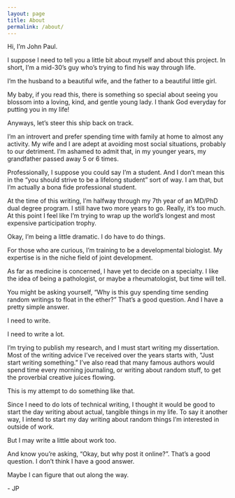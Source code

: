 ```yaml
---
layout: page
title: About
permalink: /about/
---
```


Hi, I’m John Paul.

I suppose I need to tell you a little bit about myself and about this project. In short, I’m a mid-30’s guy who’s trying to find his way through life.

I’m the husband to a beautiful wife, and the father to a beautiful little girl.

My baby, if you read this, there is something so special about seeing you blossom into a loving, kind, and gentle young lady. I thank God everyday for putting you in my life!

Anyways, let’s steer this ship back on track.

I’m an introvert and prefer spending time with family at home to almost any activity. My wife and I are adept at avoiding most social situations, probably to our detriment. I’m ashamed to admit that, in my younger years, my grandfather passed away 5 or 6 times.

Professionally, I suppose you could say I’m a student. And I don’t mean this in the “you should strive to be a lifelong student” sort of way. I am that, but I’m actually a bona fide professional student.

At the time of this writing, I’m halfway through my 7th year of an MD/PhD dual degree program. I still have two more years to go. Really, it’s too much. At this point I feel like I’m trying to wrap up the world’s longest and most expensive participation trophy.

Okay, I’m being a little dramatic. I do have to do things.

For those who are curious, I’m training to be a developmental biologist. My expertise is in the niche field of joint development.

As far as medicine is concerned, I have yet to decide on a specialty. I like the idea of being a pathologist, or maybe a rheumatologist, but time will tell.

You might be asking yourself, “Why is this guy spending time sending random writings to float in the ether?” That’s a good question. And I have a pretty simple answer.

I need to write.

I need to write a lot.

I’m trying to publish my research, and I must start writing my dissertation. Most of the writing advice I’ve received over the years starts with, “Just start writing something.” I’ve also read that many famous authors would spend time every morning journaling, or writing about random stuff, to get the proverbial creative juices flowing.

This is my attempt to do something like that.

Since I need to do lots of technical writing, I thought it would be good to start the day writing about actual, tangible things in my life. To say it another way, I intend to start my day writing about random things I’m interested in outside of work.

But I may write a little about work too.

And know you’re asking, “Okay, but why post it online?”. That’s a good question. I don’t think I have a good answer.

Maybe I can figure that out along the way. 

<p>- JP</p>